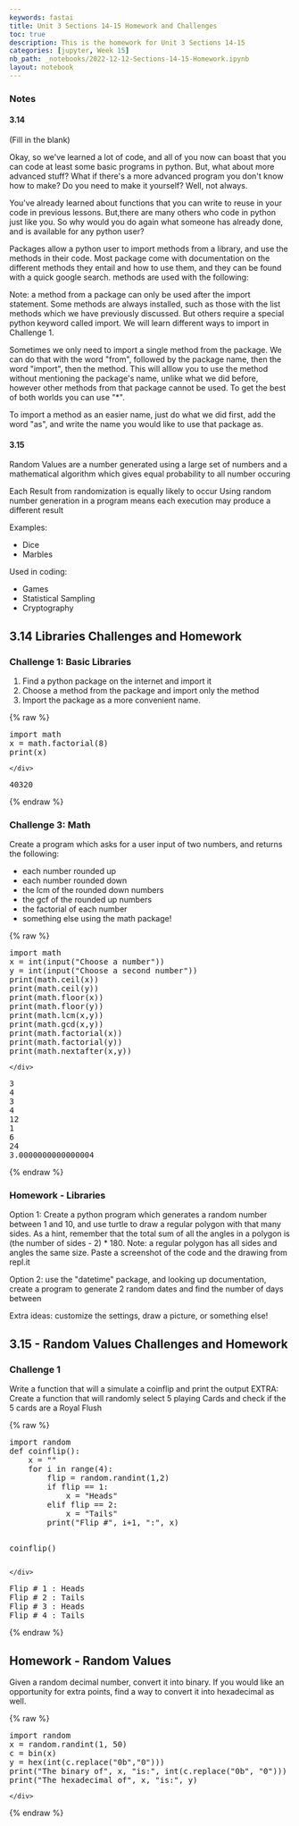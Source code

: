```yaml
---
keywords: fastai
title: Unit 3 Sections 14-15 Homework and Challenges
toc: true
description: This is the homework for Unit 3 Sections 14-15
categories: [jupyter, Week 15]
nb_path: _notebooks/2022-12-12-Sections-14-15-Homework.ipynb
layout: notebook
---
```


<!--
#################################################
### THIS FILE WAS AUTOGENERATED! DO NOT EDIT! ###
#################################################
# file to edit: _notebooks/2022-12-12-Sections-14-15-Homework.ipynb
-->

<div class="container" id="notebook-container">
        
<div class="cell border-box-sizing text_cell rendered"><div class="inner_cell">
<div class="text_cell_render border-box-sizing rendered_html">
<h3 id="Notes">Notes<a class="anchor-link" href="#Notes"> </a></h3><h4 id="3.14">3.14<a class="anchor-link" href="#3.14"> </a></h4><p>(Fill in the blank)</p>
<p>Okay, so we've learned a lot of code, and all of you now can boast that you can code at least some basic programs in python. But, what about more advanced stuff? What if there's a more advanced program you don't know how to make? Do you need to make it yourself? Well, not always.</p>
<p>You've already learned about functions that you can write to reuse in your code in previous lessons. But,there are many others who code in python just like you. So why would you do again what someone has already done, and is available for any python user?</p>
<p>Packages allow a python user to import methods from a library, and use the methods in their code. Most package come with documentation on the different methods they entail and how to use them, and they can be found with a quick google search. methods are used with the following:</p>
<p>Note: a method from a package can only be used after the import statement.
Some methods are always installed, such as those with the list methods which we have previously discussed. But others require a special python keyword called import. We will learn different ways to import in Challenge 1.</p>
<p>Sometimes we only need to import a single method from the package. We can do that with the word "from", followed by the package name, then the word "import", then the method. This will alllow you to use the method without mentioning the package's name, unlike what we did before, however other methods from that package cannot be used. To get the best of both worlds you can use "*".</p>
<p>To import a method as an easier name, just do what we did first, add the word "as", and write the name you would like to use that package as.</p>
<h4 id="3.15">3.15<a class="anchor-link" href="#3.15"> </a></h4><p>Random Values are a number generated using a large set of numbers and a mathematical algorithm which gives equal probability to all number occuring</p>
<p>Each Result from randomization is equally likely to occur Using random number generation in a program means each execution may produce a different result</p>
<p>Examples:</p>
<ul>
<li>Dice</li>
<li>Marbles</li>
</ul>
<p>Used in coding:</p>
<ul>
<li>Games</li>
<li>Statistical Sampling</li>
<li>Cryptography</li>
</ul>

</div>
</div>
</div>
<div class="cell border-box-sizing text_cell rendered"><div class="inner_cell">
<div class="text_cell_render border-box-sizing rendered_html">
<h2 id="3.14-Libraries-Challenges-and-Homework">3.14 Libraries Challenges and Homework<a class="anchor-link" href="#3.14-Libraries-Challenges-and-Homework"> </a></h2><h3 id="Challenge-1:-Basic-Libraries">Challenge 1: Basic Libraries<a class="anchor-link" href="#Challenge-1:-Basic-Libraries"> </a></h3><ol>
<li>Find a python package on the internet and import it</li>
<li>Choose a method from the package and import only the method</li>
<li>Import the package as a more convenient name.</li>
</ol>

</div>
</div>
</div>
    {% raw %}
    
<div class="cell border-box-sizing code_cell rendered">
<div class="input">

<div class="inner_cell">
    <div class="input_area">
<div class=" highlight hl-ipython3"><pre><span></span><span class="kn">import</span> <span class="nn">math</span>
<span class="n">x</span> <span class="o">=</span> <span class="n">math</span><span class="o">.</span><span class="n">factorial</span><span class="p">(</span><span class="mi">8</span><span class="p">)</span>
<span class="nb">print</span><span class="p">(</span><span class="n">x</span><span class="p">)</span>
</pre></div>

    </div>
</div>
</div>

<div class="output_wrapper">
<div class="output">

<div class="output_area">

<div class="output_subarea output_stream output_stdout output_text">
<pre>40320
</pre>
</div>
</div>

</div>
</div>

</div>
    {% endraw %}

<div class="cell border-box-sizing text_cell rendered"><div class="inner_cell">
<div class="text_cell_render border-box-sizing rendered_html">
<h3 id="Challenge-3:-Math">Challenge 3: Math<a class="anchor-link" href="#Challenge-3:-Math"> </a></h3><p>Create a program which asks for a user input of two numbers, and returns the following:</p>
<ul>
<li>each number rounded up</li>
<li>each number rounded down</li>
<li>the lcm of the rounded down numbers</li>
<li>the gcf of the rounded up numbers</li>
<li>the factorial of each number</li>
<li>something else using the math package!</li>
</ul>

</div>
</div>
</div>
    {% raw %}
    
<div class="cell border-box-sizing code_cell rendered">
<div class="input">

<div class="inner_cell">
    <div class="input_area">
<div class=" highlight hl-ipython3"><pre><span></span><span class="kn">import</span> <span class="nn">math</span>
<span class="n">x</span> <span class="o">=</span> <span class="nb">int</span><span class="p">(</span><span class="nb">input</span><span class="p">(</span><span class="s2">&quot;Choose a number&quot;</span><span class="p">))</span>
<span class="n">y</span> <span class="o">=</span> <span class="nb">int</span><span class="p">(</span><span class="nb">input</span><span class="p">(</span><span class="s2">&quot;Choose a second number&quot;</span><span class="p">))</span>
<span class="nb">print</span><span class="p">(</span><span class="n">math</span><span class="o">.</span><span class="n">ceil</span><span class="p">(</span><span class="n">x</span><span class="p">))</span>
<span class="nb">print</span><span class="p">(</span><span class="n">math</span><span class="o">.</span><span class="n">ceil</span><span class="p">(</span><span class="n">y</span><span class="p">))</span>
<span class="nb">print</span><span class="p">(</span><span class="n">math</span><span class="o">.</span><span class="n">floor</span><span class="p">(</span><span class="n">x</span><span class="p">))</span>
<span class="nb">print</span><span class="p">(</span><span class="n">math</span><span class="o">.</span><span class="n">floor</span><span class="p">(</span><span class="n">y</span><span class="p">))</span>
<span class="nb">print</span><span class="p">(</span><span class="n">math</span><span class="o">.</span><span class="n">lcm</span><span class="p">(</span><span class="n">x</span><span class="p">,</span><span class="n">y</span><span class="p">))</span>
<span class="nb">print</span><span class="p">(</span><span class="n">math</span><span class="o">.</span><span class="n">gcd</span><span class="p">(</span><span class="n">x</span><span class="p">,</span><span class="n">y</span><span class="p">))</span>
<span class="nb">print</span><span class="p">(</span><span class="n">math</span><span class="o">.</span><span class="n">factorial</span><span class="p">(</span><span class="n">x</span><span class="p">))</span>
<span class="nb">print</span><span class="p">(</span><span class="n">math</span><span class="o">.</span><span class="n">factorial</span><span class="p">(</span><span class="n">y</span><span class="p">))</span>
<span class="nb">print</span><span class="p">(</span><span class="n">math</span><span class="o">.</span><span class="n">nextafter</span><span class="p">(</span><span class="n">x</span><span class="p">,</span><span class="n">y</span><span class="p">))</span>
</pre></div>

    </div>
</div>
</div>

<div class="output_wrapper">
<div class="output">

<div class="output_area">

<div class="output_subarea output_stream output_stdout output_text">
<pre>3
4
3
4
12
1
6
24
3.0000000000000004
</pre>
</div>
</div>

</div>
</div>

</div>
    {% endraw %}

<div class="cell border-box-sizing text_cell rendered"><div class="inner_cell">
<div class="text_cell_render border-box-sizing rendered_html">
<h3 id="Homework---Libraries">Homework - Libraries<a class="anchor-link" href="#Homework---Libraries"> </a></h3><p>Option 1: Create a python program which generates a random number between 1 and 10, and use turtle to draw a regular polygon with that many sides. As a hint, remember that the total sum of all the angles in a polygon is (the number of sides - 2) * 180. Note: a regular polygon has all sides and angles the same size. Paste a screenshot of the code and the drawing from repl.it</p>
<p>Option 2: use the "datetime" package, and looking up documentation, create a program to generate 2 random dates and find the number of days between</p>
<p>Extra ideas: customize the settings, draw a picture, or something else!</p>

</div>
</div>
</div>
<div class="cell border-box-sizing text_cell rendered"><div class="inner_cell">
<div class="text_cell_render border-box-sizing rendered_html">
<h2 id="3.15---Random-Values-Challenges-and-Homework">3.15 - Random Values Challenges and Homework<a class="anchor-link" href="#3.15---Random-Values-Challenges-and-Homework"> </a></h2><h3 id="Challenge-1">Challenge 1<a class="anchor-link" href="#Challenge-1"> </a></h3><p>Write a function that will a simulate a coinflip and print the output
EXTRA: Create a function that will randomly select 5 playing Cards and check if the 5 cards are a Royal Flush</p>

</div>
</div>
</div>
    {% raw %}
    
<div class="cell border-box-sizing code_cell rendered">
<div class="input">

<div class="inner_cell">
    <div class="input_area">
<div class=" highlight hl-ipython3"><pre><span></span><span class="kn">import</span> <span class="nn">random</span>
<span class="k">def</span> <span class="nf">coinflip</span><span class="p">():</span>
    <span class="n">x</span> <span class="o">=</span> <span class="s2">&quot;&quot;</span>
    <span class="k">for</span> <span class="n">i</span> <span class="ow">in</span> <span class="nb">range</span><span class="p">(</span><span class="mi">4</span><span class="p">):</span>
        <span class="n">flip</span> <span class="o">=</span> <span class="n">random</span><span class="o">.</span><span class="n">randint</span><span class="p">(</span><span class="mi">1</span><span class="p">,</span><span class="mi">2</span><span class="p">)</span>
        <span class="k">if</span> <span class="n">flip</span> <span class="o">==</span> <span class="mi">1</span><span class="p">:</span>
            <span class="n">x</span> <span class="o">=</span> <span class="s2">&quot;Heads&quot;</span>
        <span class="k">elif</span> <span class="n">flip</span> <span class="o">==</span> <span class="mi">2</span><span class="p">:</span>
            <span class="n">x</span> <span class="o">=</span> <span class="s2">&quot;Tails&quot;</span>
        <span class="nb">print</span><span class="p">(</span><span class="s2">&quot;Flip #&quot;</span><span class="p">,</span> <span class="n">i</span><span class="o">+</span><span class="mi">1</span><span class="p">,</span> <span class="s2">&quot;:&quot;</span><span class="p">,</span> <span class="n">x</span><span class="p">)</span>

<span class="n">coinflip</span><span class="p">()</span>
</pre></div>

    </div>
</div>
</div>

<div class="output_wrapper">
<div class="output">

<div class="output_area">

<div class="output_subarea output_stream output_stdout output_text">
<pre>Flip # 1 : Heads
Flip # 2 : Tails
Flip # 3 : Heads
Flip # 4 : Tails
</pre>
</div>
</div>

</div>
</div>

</div>
    {% endraw %}

<div class="cell border-box-sizing text_cell rendered"><div class="inner_cell">
<div class="text_cell_render border-box-sizing rendered_html">
<h2 id="Homework---Random-Values">Homework - Random Values<a class="anchor-link" href="#Homework---Random-Values"> </a></h2><p>Given a random decimal number, convert it into binary. If you would like an opportunity for extra points, find a way to convert it into hexadecimal as well.</p>

</div>
</div>
</div>
    {% raw %}
    
<div class="cell border-box-sizing code_cell rendered">
<div class="input">

<div class="inner_cell">
    <div class="input_area">
<div class=" highlight hl-ipython3"><pre><span></span><span class="kn">import</span> <span class="nn">random</span>
<span class="n">x</span> <span class="o">=</span> <span class="n">random</span><span class="o">.</span><span class="n">randint</span><span class="p">(</span><span class="mi">1</span><span class="p">,</span> <span class="mi">50</span><span class="p">)</span>
<span class="n">c</span> <span class="o">=</span> <span class="nb">bin</span><span class="p">(</span><span class="n">x</span><span class="p">)</span>
<span class="n">y</span> <span class="o">=</span> <span class="nb">hex</span><span class="p">(</span><span class="nb">int</span><span class="p">(</span><span class="n">c</span><span class="o">.</span><span class="n">replace</span><span class="p">(</span><span class="s2">&quot;0b&quot;</span><span class="p">,</span><span class="s2">&quot;0&quot;</span><span class="p">)))</span>
<span class="nb">print</span><span class="p">(</span><span class="s2">&quot;The binary of&quot;</span><span class="p">,</span> <span class="n">x</span><span class="p">,</span> <span class="s2">&quot;is:&quot;</span><span class="p">,</span> <span class="nb">int</span><span class="p">(</span><span class="n">c</span><span class="o">.</span><span class="n">replace</span><span class="p">(</span><span class="s2">&quot;0b&quot;</span><span class="p">,</span> <span class="s2">&quot;0&quot;</span><span class="p">)))</span>
<span class="nb">print</span><span class="p">(</span><span class="s2">&quot;The hexadecimal of&quot;</span><span class="p">,</span> <span class="n">x</span><span class="p">,</span> <span class="s2">&quot;is:&quot;</span><span class="p">,</span> <span class="n">y</span><span class="p">)</span>
</pre></div>

    </div>
</div>
</div>

</div>
    {% endraw %}

</div>
 

